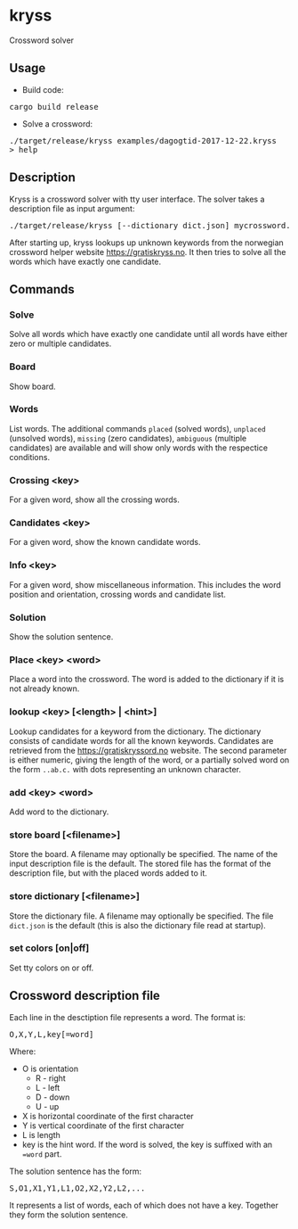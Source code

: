 # kryss

Crossword solver

## Usage

* Build code:
<pre>
cargo build release
</pre>

* Solve a crossword:
<pre>
./target/release/kryss examples/dagogtid-2017-12-22.kryss
&gt; help
</pre>

## Description

Kryss is a crossword solver with tty user interface. The solver takes
a description file as input argument:

<pre>
./target/release/kryss [--dictionary dict.json] mycrossword.kryss
</pre>

After starting up, kryss lookups up unknown keywords from the
norwegian crossword helper website https://gratiskryss.no. It then
tries to solve all the words which have exactly one candidate.

## Commands

### Solve

Solve all words which have exactly one candidate until all words have
either zero or multiple candidates.

### Board

Show board.

### Words

List words. The additional commands `placed` (solved words),
`unplaced` (unsolved words), `missing` (zero candidates), `ambiguous`
(multiple candidates) are available and will show only words with the
respectice conditions.

### Crossing &lt;key&gt;

For a given word, show all the crossing words.

### Candidates &lt;key&gt;

For a given word, show the known candidate words.

### Info &lt;key&gt;

For a given word, show miscellaneous information. This includes the
word position and orientation, crossing words and candidate list.

### Solution

Show the solution sentence.

### Place &lt;key&gt; &lt;word&gt;

Place a word into the crossword. The word is added to the dictionary
if it is not already known.

### lookup &lt;key&gt; [&lt;length&gt; | &lt;hint&gt;]

Lookup candidates for a keyword from the dictionary. The dictionary
consists of candidate words for all the known keywords. Candidates are
retrieved from the https://gratiskryssord.no website. The second
parameter is either numeric, giving the length of the word, or a
partially solved word on the form `..ab.c.` with dots representing an
unknown character.

### add &lt;key&gt; &lt;word&gt;

Add word to the dictionary.

### store board [&lt;filename&gt;]

Store the board. A filename may optionally be specified. The name of
the input description file is the default. The stored file has the
format of the description file, but with the placed words added to it.

### store dictionary [&lt;filename&gt;]

Store the dictionary file. A filename may optionally be specified. The
file `dict.json` is the default (this is also the dictionary file read
at startup).

### set colors [on|off]

Set tty colors on or off.

## Crossword description file

Each line in the desctiption file represents a word. The format is:

<pre>
O,X,Y,L,key[=word]
</pre>

Where:

* O is orientation
  * R - right
  * L - left
  * D - down
  * U - up
* X is horizontal coordinate of the first character
* Y is vertical coordinate of the first character
* L is length
* key is the hint word. If the word is solved, the key is suffixed with
  an `=word` part.

The solution sentence has the form:

<pre>
S,O1,X1,Y1,L1,O2,X2,Y2,L2,...
</pre>

It represents a list of words, each of which does not have a
key. Together they form the solution sentence.
